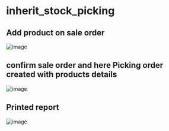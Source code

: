 # inherit_stock_picking
## Add product on sale order

![image](https://user-images.githubusercontent.com/41300042/179403276-1984894f-eb51-424f-847a-7365559f8b48.png)

## confirm sale order and here Picking order created with products details

![image](https://user-images.githubusercontent.com/41300042/179403325-f95d860d-bb8a-48a8-8673-99d848db7d1a.png)

## Printed report 
![image](https://user-images.githubusercontent.com/41300042/179403344-9650498c-d724-4996-ad78-be895eea7c8f.png)

